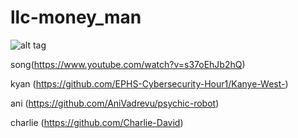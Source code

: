 # llc-money_man

![alt tag](https://encrypted-tbn0.gstatic.com/images?q=tbn:ANd9GcSDmNZJSzdqEIMq4mFCF6WqqVm3fhvrROHdV2RCPtWVW1y6589u2UdvnlJIxjA29ge8UgA:https://upload.wikimedia.org/wikipedia/commons/thumb/b/b6/Image_created_with_a_mobile_phone.png/1200px-Image_created_with_a_mobile_phone.png&usqp=CAU)


song(https://www.youtube.com/watch?v=s37oEhJb2hQ)


kyan (https://github.com/EPHS-Cybersecurity-Hour1/Kanye-West-)

ani (https://github.com/AniVadrevu/psychic-robot)

charlie (https://github.com/Charlie-David)
